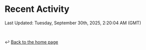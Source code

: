 # Recent Activity

<!--RECENT_ACTIVITY:start-->
<!--RECENT_ACTIVITY:end-->

<!--RECENT_ACTIVITY:last_update-->
Last Updated: Tuesday, September 30th, 2025, 2:20:04 AM (GMT)
<!--RECENT_ACTIVITY:last_update_end-->

<br>

↩️ [Back to the home page](/README.md)
